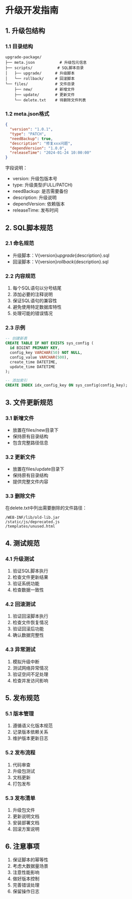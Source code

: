 # 升级开发指南

## 1. 升级包结构

### 1.1 目录结构
```plaintext
upgrade-package/
├── meta.json           # 升级包元信息
├── scripts/           # SQL脚本目录
│   ├── upgrade/      # 升级脚本
│   └── rollback/     # 回滚脚本
└── files/            # 文件目录
    ├── new/          # 新增文件
    ├── update/       # 更新文件
    └── delete.txt    # 待删除文件列表
```

### 1.2 meta.json格式
```json
{
  "version": "1.0.1",
  "type": "PATCH",
  "needBackup": true,
  "description": "修复xxx问题",
  "dependVersion": "1.0.0",
  "releaseTime": "2024-01-24 10:00:00"
}
```

字段说明：
- version: 升级包版本号
- type: 升级类型(FULL/PATCH)
- needBackup: 是否需要备份
- description: 升级说明
- dependVersion: 依赖版本
- releaseTime: 发布时间

## 2. SQL脚本规范

### 2.1 命名规范
- 升级脚本：V{version}_upgrade_{description}.sql
- 回滚脚本：V{version}_rollback_{description}.sql

### 2.2 内容规范
1. 每个SQL语句以分号结尾
2. 添加必要的注释说明
3. 保证SQL语句的兼容性
4. 避免使用特定数据库特性
5. 处理可能的错误情况

### 2.3 示例
```sql
-- 创建新表
CREATE TABLE IF NOT EXISTS sys_config (
  id BIGINT PRIMARY KEY,
  config_key VARCHAR(50) NOT NULL,
  config_value VARCHAR(500),
  create_time DATETIME,
  update_time DATETIME
);

-- 添加索引
CREATE INDEX idx_config_key ON sys_config(config_key);
```

## 3. 文件更新规范

### 3.1 新增文件
- 放置在files/new目录下
- 保持原有目录结构
- 包含完整路径信息

### 3.2 更新文件
- 放置在files/update目录下
- 保持原有目录结构
- 提供完整文件内容

### 3.3 删除文件
在delete.txt中列出需要删除的文件路径：
```plaintext
/WEB-INF/lib/old-lib.jar
/static/js/deprecated.js
/templates/unused.html
```

## 4. 测试规范

### 4.1 升级测试
1. 验证SQL脚本执行
2. 检查文件更新结果
3. 验证系统功能
4. 检查数据一致性

### 4.2 回滚测试
1. 验证回滚脚本执行
2. 检查文件恢复情况
3. 验证回滚后功能
4. 确认数据完整性

### 4.3 异常测试
1. 模拟升级中断
2. 测试网络异常情况
3. 验证空间不足处理
4. 检查并发访问影响

## 5. 发布规范

### 5.1 版本管理
1. 遵循语义化版本规范
2. 记录版本依赖关系
3. 维护版本更新日志

### 5.2 发布流程
1. 代码审查
2. 升级包测试
3. 文档更新
4. 打包发布

### 5.3 发布清单
1. 升级包文件
2. 更新说明文档
3. 安装部署文档
4. 回滚方案说明

## 6. 注意事项

1. 保证脚本的幂等性
2. 考虑大数据量场景
3. 注意性能影响
4. 做好版本控制
5. 完善错误处理
6. 保留操作日志 